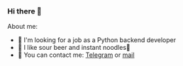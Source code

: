 ### Hi there 👋

About me:

- 👀 I'm looking for a job as a Python backend developer
- 🍺 I like sour beer and instant noodles🍜
- 📲 You can contact me: [Telegram](https://t.me/gandranna) or
                        [mail](mailto:praskovia.gandrabura@ya.ru)
